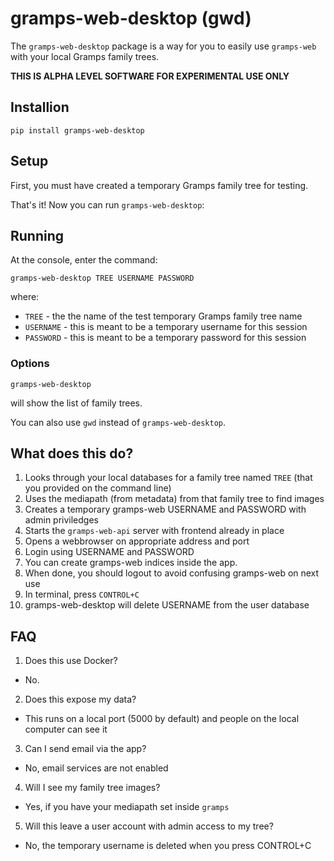 # gramps-web-desktop (gwd)

The `gramps-web-desktop` package is a way for you to easily
use `gramps-web` with your local Gramps family trees.

**THIS IS ALPHA LEVEL SOFTWARE FOR EXPERIMENTAL USE ONLY**

## Installion

```shell
pip install gramps-web-desktop
```

## Setup

First, you must have created a temporary Gramps family tree for
testing.

That's it! Now you can run `gramps-web-desktop`:

## Running

At the console, enter the command:

```shell
gramps-web-desktop TREE USERNAME PASSWORD
```

where:

* `TREE` - the the name of the test temporary Gramps family tree name
* `USERNAME` - this is meant to be a temporary username for this session
* `PASSWORD` - this is meant to be a temporary password for this session

### Options

```shell
gramps-web-desktop
```

will show the list of family trees.

You can also use `gwd` instead of `gramps-web-desktop`.


## What does this do?

1. Looks through your local databases for a family tree named `TREE`
   (that you provided on the command line)
2. Uses the mediapath (from metadata) from that family tree to find images
3. Creates a temporary gramps-web USERNAME and PASSWORD with admin priviledges
4. Starts the `gramps-web-api` server with frontend already in place
5. Opens a webbrowser on appropriate address and port
6. Login using USERNAME and PASSWORD
7. You can create gramps-web indices inside the app.
8. When done, you should logout to avoid confusing gramps-web on next use
9. In terminal, press `CONTROL+C`
10. gramps-web-desktop will delete USERNAME from the user database

## FAQ

1. Does this use Docker?
  * No.
2. Does this expose my data?
  * This runs on a local port (5000 by default) and people on the local computer can see it
3. Can I send email via the app?
  * No, email services are not enabled
4. Will I see my family tree images?
  * Yes, if you have your mediapath set inside `gramps`
5. Will this leave a user account with admin access to my tree?
  * No, the temporary username is deleted when you press CONTROL+C
